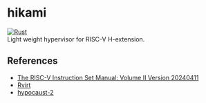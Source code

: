 # hikami
[![Rust](https://github.com/Alignof/hikami/actions/workflows/rust.yml/badge.svg)](https://github.com/Alignof/hikami/actions/workflows/rust.yml)  
Light weight hypervisor for RISC-V H-extension.

## References
- [The RISC-V Instruction Set Manual: Volume II Version 20240411](https://github.com/riscv/riscv-isa-manual/releases/download/20240411/priv-isa-asciidoc.pdf)
- [Rvirt](https://github.com/mit-pdos/RVirt)
- [hypocaust-2](https://github.com/KuangjuX/hypocaust-2)
